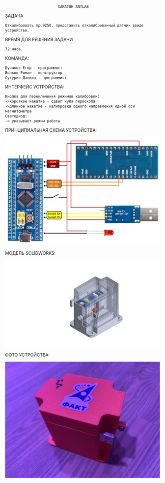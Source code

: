                             ХАКАТОН ANTLAB

ЗАДАЧА

    Откалибровать mpu9250, представить откалиброванный датчик ввиде устройства.

ВРЕМЯ ДЛЯ РЕШЕНИЯ ЗАДАЧИ

    72 часа.

КОМАНДА:

    Бунаков Егор - программист
    Волков Роман - конструктор
    Сутурин Даниил - программист

ИНТЕРФЕЙС УСТРОЙСТВА:

    Кнопка для переключения режимов калибровки:
    ->короткое нажатие - сдвиг нуля гироскопа
    ->длинное нажатие - калибровка одного направления одной оси магнитометра
    Светодиод:
    -> указывает режим работы

ПРИНЦИПИАЛЬНАЯ СХЕМА УСТРОЙСТВА:

![alt text](image.png)

МОДЕЛЬ SOLIDWORKS:

![alt text](image-2.png)

ФОТО УСТРОЙСТВА:

![alt text](image-1.png)

